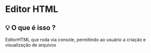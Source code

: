 # Editor HTML
<h2> 💡 O que é isso ?</h2>
      EditorHTML que roda via console, permitindo ao usuário a criação e visualização de arquivos

